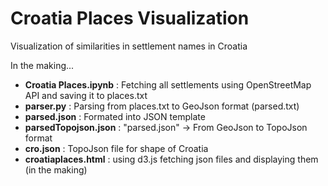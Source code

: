 # Croatia Places Visualization

Visualization of similarities in settlement names in Croatia

In the making...

* **Croatia Places.ipynb** : Fetching all settlements using OpenStreetMap API and saving it to places.txt
* **parser.py** : Parsing from places.txt to GeoJson format (parsed.txt)
* **parsed.json** : Formated into JSON template
* **parsedTopojson.json** : "parsed.json" -> From GeoJson to TopoJson format
* **cro.json** : TopoJson file for shape of Croatia
* **croatiaplaces.html** : using d3.js fetching json files and displaying them (in the making)

